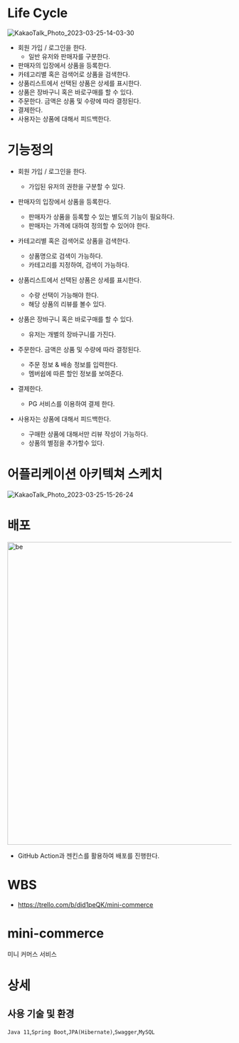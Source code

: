 # Life Cycle
![KakaoTalk_Photo_2023-03-25-14-03-30](https://user-images.githubusercontent.com/63723145/227697366-22618a27-c325-4e63-aeec-daad627bf49b.jpeg)
- 회원 가입 / 로그인을 한다.
  - 일반 유저와 판매자를 구분한다.
- 판매자의 입장에서 상품을 등록한다.
- 카테고리별 혹은 검색어로 상품을 검색한다.
- 상품리스트에서 선택된 상품은 상세를 표시한다.
- 상품은 장바구니 혹은 바로구매를 할 수 있다.
- 주문한다. 금액은 상품 및 수량에 따라 결정된다.
- 결제한다.
- 사용자는 상품에 대해서 피드백한다.

# 기능정의
- 회원 가입 / 로그인을 한다.
  - 가입된 유저의 권한을 구분할 수 있다.
  
- 판매자의 입장에서 상품을 등록한다.
  - 판매자가 상품을 등록할 수 있는 별도의 기능이 필요하다.
  - 판매자는 가격에 대하여 정의할 수 있어야 한다.

- 카테고리별 혹은 검색어로 상품을 검색한다.
  - 상품명으로 검색이 가능하다.
  - 카테고리를 지정하여, 검색이 가능하다.
  
- 상품리스트에서 선택된 상품은 상세를 표시한다.
  - 수량 선택이 가능해야 한다.
  - 해당 상품의 리뷰를 볼수 있다.

- 상품은 장바구니 혹은 바로구매를 할 수 있다.
  - 유저는 개별의 장바구니를 가진다.

- 주문한다. 금액은 상품 및 수량에 따라 결정된다.
  - 주문 정보 & 배송 정보를 입력한다.
  - 멤버쉽에 따른 할인 정보를 보여준다.
  
- 결제한다. 
  - PG 서비스를 이용하여 결제 한다.
  
- 사용자는 상품에 대해서 피드백한다.
  - 구매한 상품에 대해서만 리뷰 작성이 가능하다.
  - 상품의 별점을 추가할수 있다.
  
# 어플리케이션 아키텍쳐 스케치
![KakaoTalk_Photo_2023-03-25-15-26-24](https://user-images.githubusercontent.com/63723145/227700848-5df4b3da-c6c5-4c83-88f5-036832bc8be8.jpeg)


# 배포
<img width="680" alt="be" src="https://user-images.githubusercontent.com/63723145/227700741-edf759f7-2f53-470c-a435-fea484d72b26.png">

- GitHub Action과 젠킨스를 활용하여 배포를 진행한다.

# WBS
- https://trello.com/b/did1peQK/mini-commerce

# mini-commerce
미니 커머스 서비스

# 상세
## 사용 기술 및 환경
`Java 11`,`Spring Boot`,`JPA(Hibernate)`,`Swagger`,`MySQL`
